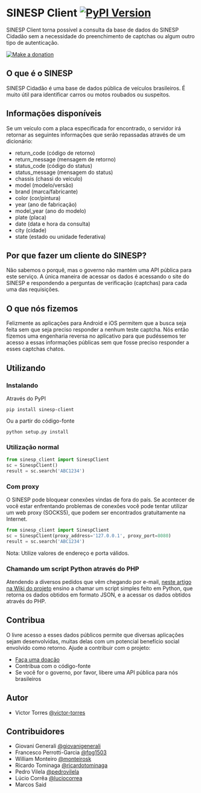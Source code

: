 # SINESP Client [![PyPI Version](https://img.shields.io/pypi/v/sinesp-client.svg)](https://pypi.python.org/pypi/sinesp-client)

SINESP Client torna possível a consulta da base de dados do SINESP Cidadão sem a necessidade do preenchimento de captchas ou algum outro tipo de autenticação.

[![Make a donation](https://www.paypalobjects.com/pt_BR/BR/i/btn/btn_donateCC_LG.gif)](https://www.paypal.com/cgi-bin/webscr?cmd=_s-xclick&hosted_button_id=54V3L3LBX8VQU)


## O que é o SINESP

SINESP Cidadão é uma base de dados pública de veículos brasileiros. É muito útil para identificar carros ou motos roubados ou suspeitos.


## Informações disponíveis

Se um veículo com a placa especificada for encontrado, o servidor irá retornar as seguintes informações que serão repassadas através de um dicionário:

- return_code (código de retorno)
- return_message (mensagem de retorno)
- status_code (código do status)
- status_message (mensagem do status)
- chassis (chassi do veículo)
- model (modelo/versão)
- brand (marca/fabricante)
- color (cor/pintura)
- year (ano de fabricação)
- model_year (ano do modelo)
- plate (placa)
- date (data e hora da consulta)
- city (cidade)
- state (estado ou unidade federativa)


## Por que fazer um cliente do SINESP?

Não sabemos o porquê, mas o governo não mantém uma API pública para este serviço. A única maneira de acessar os dados é acessando o site do SINESP e respondendo a perguntas de verificação (captchas) para cada uma das requisições.


## O que nós fizemos

Felizmente as aplicações para Android e iOS permitem que a busca seja feita sem que seja preciso responder a nenhum teste captcha. Nós então fizemos uma engenharia reversa no aplicativo para que pudéssemos ter acesso a essas informações públicas sem que fosse preciso responder a esses captchas chatos.


## Utilizando

### Instalando

Através do PyPI

```shell
pip install sinesp-client
```

Ou a partir do código-fonte

```shell
python setup.py install
```

### Utilização normal

```python
from sinesp_client import SinespClient
sc = SinespClient()
result = sc.search('ABC1234')
```

### Com proxy

O SINESP pode bloquear conexões vindas de fora do país. Se acontecer de você estar enfrentando problemas de conexões você pode tentar utilizar um web proxy (SOCKS5), que podem ser encontrados gratuitamente na Internet.

```python
from sinesp_client import SinespClient
sc = SinespClient(proxy_address='127.0.0.1', proxy_port=8080)
result = sc.search('ABC1234')
```

Nota: Utilize valores de endereço e porta válidos.

### Chamando um script Python através do PHP

Atendendo a diversos pedidos que vêm chegando por e-mail, [neste artigo na Wiki do projeto](https://github.com/victor-torres/sinesp-client/wiki/Como-executar-o-código-Python-no-PHP) ensino a chamar um script simples feito em Python, que retorna os dados obtidos em formato JSON, e a acessar os dados obtidos através do PHP.

## Contribua

O livre acesso a esses dados públicos permite que diversas aplicações sejam desenvolvidas, muitas delas com um potencial benefício social envolvido como retorno. Ajude a contribuir com o projeto:

- [Faça uma doação](https://www.paypal.com/cgi-bin/webscr?cmd=_s-xclick&hosted_button_id=54V3L3LBX8VQU)
- Contribua com o código-fonte
- Se você for o governo, por favor, libere uma API pública para nós brasileiros

## Autor

- Victor Torres [@victor-torres](https://github.com/victor-torres)

## Contribuidores

- Giovani Generali [@giovanigenerali](https://github.com/giovanigenerali)
- Francesco Perrotti-Garcia [@fpg1503](https://github.com/fpg1503)
- William Monteiro [@monteirosk](https://github.com/monteirosk)
- Ricardo Tominaga [@ricardotominaga](https://github.com/ricardotominaga)
- Pedro Vilela [@pedrovilela](https://github.com/pedrovilela)
- Lúcio Corrêa [@luciocorrea](https://github.com/luciocorrea)
- Marcos Said
